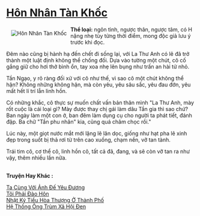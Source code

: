 <a href="https://utruyen.com/hon-nhan-tan-khoc/17035/" title="Hôn Nhân Tàn Khốc"><h1>Hôn Nhân Tàn Khốc</h1></a><div style="display:table"><img align="right" style="float: left; padding: 10px;" src="https://utruyen.com/images/story/200x260/hon-nhan-tan-khoc.jpg" alt="Hôn Nhân Tàn Khốc"><b>Thể loại:</b> ngôn tình, ngược thân, ngược tâm, có H nặng nhẹ tùy từng thời điểm, mong độc giả lưu ý trước khi đọc.<p></p>Đêm nào cũng bị hành hạ đến chết đi sống lại, với La Thư Anh có lẽ đã trở thành một luật định không thể chống đối. Dựa vào tường một chút, cô cố gắng giữ cho hơi thở bình ổn, tay xoa nhẹ lên bụng như trấn an hài tử nhỏ.<p></p>Tần Ngạo, y rõ ràng đối xử với cô như thế, vì sao cô một chút không thể hận? Không những không hận, mà còn yêu, yêu sâu sắc, yêu đau đớn, yêu mất hết lí trí lẫn linh hồn.<p></p>Có những khắc, cô thực sự muốn chất vấn bản thân mình "La Thư Anh, mày rốt cuộc là cái loại gì? Mày được thay chị gái làm dâu Tần gia thì sao chứ? Ban ngày làm một con ở, ban đêm làm dụng cụ cho người ta phát tiết, đánh đập. Ba chữ "Tần phu nhân" kia, cũng quá châm chọc rồi."<p></p>Lúc này, một giọt nước mắt mới lặng lẽ lăn dọc, giống như hạt pha lê xinh đẹp trong suốt bị thả rơi từ trên cao xuống, chạm nền, vỡ tan tành.<p></p>Trái tim cô, cơ thể cô, linh hồn cô, tất cả đã, đang, và sẽ còn vỡ tan ra như vậy, thêm nhiều lần nữa.</div><p><br><b>Truyện Hay Khác :</b></p><a href="https://utruyen.com/ta-cung-voi-anh-de-yeu-duong/22063/" alt="Ta Cùng Với Ảnh Đế Yêu Đương">Ta Cùng Với Ảnh Đế Yêu Đương</a><br/><a href="https://github.com/quanluxury/dammy/tree/master/truyenhay/22187/" alt="Tôi Phải Đào Hôn">Tôi Phải Đào Hôn</a><br/><a href="https://github.com/mlquan/truyenhay/tree/master/truyenhay/16887/" alt="Nhật Ký Tiểu Hòa Thượng Ở Thành Phố">Nhật Ký Tiểu Hòa Thượng Ở Thành Phố</a><br/><a href="https://github.com/mlquan/truyenhay/tree/master/truyenhay/21688/" alt="Hệ Thống Ông Trùm Xã Hội Đen">Hệ Thống Ông Trùm Xã Hội Đen</a><br/>
